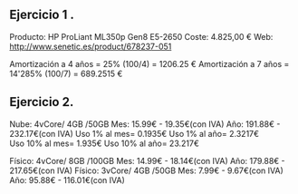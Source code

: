 Ejercicio 1 .
-------
Producto: HP ProLiant ML350p Gen8 E5-2650 
Coste: 4.825,00 € 
Web: http://www.senetic.es/product/678237-051

Amortización a 4 años = 25% (100/4) = 1206.25 €
Amortización a 7 años = 14'285% (100/7) = 689.2515 €


Ejercicio 2.
------
Nube: 4vCore/ 4GB /50GB
	Mes: 15.99€ - 19.35€(con IVA)	Año: 191.88€ - 232.17€(con IVA)
	Uso 1% al mes= 0.1935€		Uso 1% al año= 2.3217€	
	Uso 10% al mes= 1.935€		Uso 10% al año= 23.217€	

Físico: 4vCore/ 8GB /100GB
	Mes: 14.99€ - 18.14€(con IVA)	Año: 179.88€ - 217.65€(con IVA)
Físico: 3vCore/ 4GB /50GB
	Mes: 7.99€ - 9.67€(con IVA)	Año: 95.88€ - 116.01€(con IVA)
